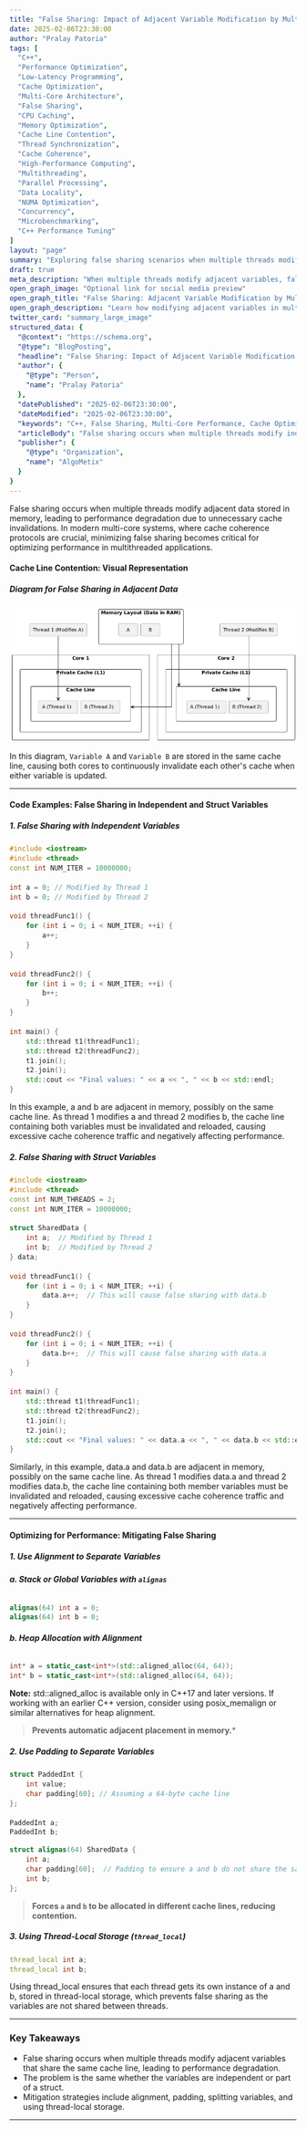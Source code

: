 ```yaml
---
title: "False Sharing: Impact of Adjacent Variable Modification by Multiple Threads"
date: 2025-02-06T23:30:00
author: "Pralay Patoria"
tags: [
  "C++", 
  "Performance Optimization", 
  "Low-Latency Programming", 
  "Cache Optimization", 
  "Multi-Core Architecture", 
  "False Sharing", 
  "CPU Caching", 
  "Memory Optimization", 
  "Cache Line Contention", 
  "Thread Synchronization", 
  "Cache Coherence", 
  "High-Performance Computing", 
  "Multithreading", 
  "Parallel Processing", 
  "Data Locality", 
  "NUMA Optimization", 
  "Concurrency", 
  "Microbenchmarking", 
  "C++ Performance Tuning"
]
layout: "page"
summary: "Exploring false sharing scenarios when multiple threads modify adjacent variables, leading to performance degradation and cache inefficiencies."
draft: true
meta_description: "When multiple threads modify adjacent variables, false sharing can cause excessive cache invalidations, slowing down multi-threaded applications."
open_graph_image: "Optional link for social media preview"
open_graph_title: "False Sharing: Adjacent Variable Modification by Multiple Threads"
open_graph_description: "Learn how modifying adjacent variables in multi-threaded applications leads to false sharing, cache contention, and performance bottlenecks."
twitter_card: "summary_large_image"
structured_data: {
  "@context": "https://schema.org",
  "@type": "BlogPosting",
  "headline": "False Sharing: Impact of Adjacent Variable Modification by Multiple Threads",
  "author": {
    "@type": "Person",
    "name": "Pralay Patoria"
  },
  "datePublished": "2025-02-06T23:30:00",
  "dateModified": "2025-02-06T23:30:00",
  "keywords": "C++, False Sharing, Multi-Core Performance, Cache Optimization, CPU Caching, Cache Line Contention, Thread Synchronization, Parallel Processing, High-Performance Computing",
  "articleBody": "False sharing occurs when multiple threads modify independent variables that reside within the same cache line. This article focuses on different scenarios where adjacent variable modification leads to false sharing, its impact on multi-threaded performance, and strategies to mitigate the issue.",
  "publisher": {
    "@type": "Organization",
    "name": "AlgoMetix"
  }
}
---
```


False sharing occurs when multiple threads modify adjacent data stored in memory, leading to performance degradation due to unnecessary cache invalidations. In modern multi-core systems, where cache coherence protocols are crucial, minimizing false sharing becomes critical for optimizing performance in multithreaded applications.
#### **Cache Line Contention: Visual Representation**

##### **Diagram for False Sharing in Adjacent Data**
![False Sharing in Adjacent Data](/diagrams/false_sharing_adjacent_variables.png)

In this diagram, `Variable A` and `Variable B` are stored in the same cache line, causing both cores to continuously invalidate each other's cache when either variable is updated.

---

#### **Code Examples: False Sharing in Independent and Struct Variables**


##### **1. False Sharing with Independent Variables**

```cpp
#include <iostream>
#include <thread>
const int NUM_ITER = 10000000;

int a = 0; // Modified by Thread 1
int b = 0; // Modified by Thread 2

void threadFunc1() {
    for (int i = 0; i < NUM_ITER; ++i) {
        a++;
    }
}

void threadFunc2() {
    for (int i = 0; i < NUM_ITER; ++i) {
        b++;
    }
}

int main() {
    std::thread t1(threadFunc1);
    std::thread t2(threadFunc2);
    t1.join();
    t2.join();
    std::cout << "Final values: " << a << ", " << b << std::endl;
}
```
In this example, a and b are adjacent in memory, possibly on the same cache line. As thread 1 modifies a and thread 2 modifies b, the cache line containing both variables must be invalidated and reloaded, causing excessive cache coherence traffic and negatively affecting performance.



##### **2. False Sharing with Struct Variables**
```cpp
#include <iostream>
#include <thread>
const int NUM_THREADS = 2;
const int NUM_ITER = 10000000;

struct SharedData {
    int a;  // Modified by Thread 1
    int b;  // Modified by Thread 2
} data;

void threadFunc1() {
    for (int i = 0; i < NUM_ITER; ++i) {
        data.a++;  // This will cause false sharing with data.b
    }
}

void threadFunc2() {
    for (int i = 0; i < NUM_ITER; ++i) {
        data.b++;  // This will cause false sharing with data.a
    }
}

int main() {
    std::thread t1(threadFunc1);
    std::thread t2(threadFunc2);
    t1.join();
    t2.join();
    std::cout << "Final values: " << data.a << ", " << data.b << std::endl;
}
```
Similarly, in this example, data.a and data.b are adjacent in memory, possibly on the same cache line. As thread 1 modifies data.a and thread 2 modifies data.b, the cache line containing both member variables must be invalidated and reloaded, causing excessive cache coherence traffic and negatively affecting performance.

---

#### **Optimizing for Performance: Mitigating False Sharing**

##### **1. Use Alignment to Separate Variables**
###### **a. Stack or Global Variables with `alignas`**

```cpp
alignas(64) int a = 0; 
alignas(64) int b = 0; 
```

###### **b. Heap Allocation with Alignment**

```cpp
int* a = static_cast<int*>(std::aligned_alloc(64, 64));
int* b = static_cast<int*>(std::aligned_alloc(64, 64));
```
**Note:** std::aligned_alloc is available only in C++17 and later versions. If working with an earlier C++ version, consider using posix_memalign or similar alternatives for heap alignment.
> **Prevents automatic adjacent placement in memory.***

##### **2. Use Padding to Separate Variables**

```cpp
struct PaddedInt {
    int value;
    char padding[60]; // Assuming a 64-byte cache line
};

PaddedInt a;
PaddedInt b;
```

```cpp
struct alignas(64) SharedData {
    int a;
    char padding[60];  // Padding to ensure a and b do not share the same cache line
    int b;
};
```

> **Forces `a` and `b` to be allocated in different cache lines, reducing contention.**

##### **3. Using Thread-Local Storage (`thread_local`)**
```cpp
thread_local int a;
thread_local int b;
```
Using thread_local ensures that each thread gets its own instance of a and b, stored in thread-local storage, which prevents false sharing as the variables are not shared between threads.

---

### **Key Takeaways**
- False sharing occurs when multiple threads modify adjacent variables that share the same cache line, leading to performance degradation.
- The problem is the same whether the variables are independent or part of a struct.
- Mitigation strategies include alignment, padding, splitting variables, and using thread-local storage.
---
